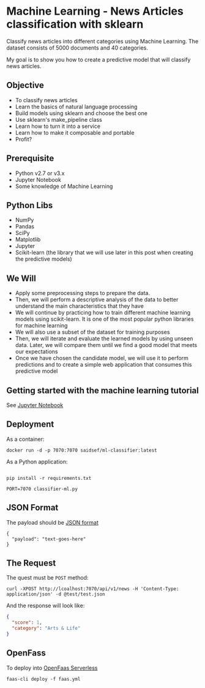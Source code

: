 # Machine Learning - News Articles classification with sklearn

Classify news articles into different categories using Machine Learning.  The dataset consists of 5000 documents and 40 categories.

My goal is to show you how to create a predictive model that will classify news articles.

## Objective
 - To classify news articles
 - Learn the basics of natural language processing
 - Build models using sklearn and choose the best one
 - Use sklearn's make_pipeline class
 - Learn how to turn it into a service
 - Learn how to make it composable and portable
 - Profit?

## Prerequisite
 - Python v2.7 or v3.x
 - Jupyter Notebook
 - Some knowledge of Machine Learning

## Python Libs
 - NumPy
 - Pandas
 - SciPy
 - Matplotlib
 - Jupyter
 - Scikit-learn (the library that we will use later in this post when creating the predictive models)

## We Will 
 - Apply some preprocessing steps to prepare the data.
 - Then, we will perform a descriptive analysis of the data to better understand the main characteristics that they have
 - We will continue by practicing how to train different machine learning models using scikit-learn. It is one of the most popular python libraries for machine learning 
 - We will also use a subset of the dataset for training purposes
 - Then, we will iterate and evaluate the learned models by using unseen data. Later, we will compare them until we find a good model that meets our expectations
 - Once we have chosen the candidate model, we will use it to perform predictions and to create a simple web application that consumes this predictive model

## Getting started with the machine learning tutorial

See [Jupyter Notebook](news-clf-ml.ipynb)

## Deployment

As a container:

```shell
docker run -d -p 7070:7070 saidsef/ml-classifier:latest
```

As a Python application:

```shell

pip install -r requirements.txt

PORT=7070 classifier-ml.py
```

## JSON Format

The payload should be [JSON format](test/test.json)

```shell
{
  "payload": "text-goes-here"
}
```

## The Request

The quest must be `POST` method:

```shell
curl -XPOST http://lcoalhost:7070/api/v1/news -H 'Content-Type: application/json' -d @test/test.json
```

And the response will look like:

```json
{
  "score": 1,
  "category": "Arts & Life"
}
```

## OpenFass

To deploy into [OpenFaas Serverless](https://github.com/openfaas/faas)

```shell
faas-cli deploy -f faas.yml
```
